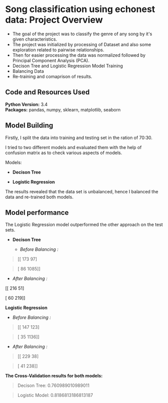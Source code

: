 # Song classification using echonest data: Project Overview
* The goal of the project was to classify the genre of any song by it's given characteristics.
* The project was initialized by processing of Dataset and also some exploration related to
pairwise relationships.
* Then for easier processing the data was normalized followed by Principal Component
Analysis (PCA).
* Decison Tree and Logistic Regression Model Training
* Balancing Data
* Re-training and comaprison of results.

## Code and Resources Used 
**Python Version:** 3.4  
**Packages:** pandas, numpy, sklearn, matplotlib, seaborn

## Model Building 

Firstly, I split the data into training and testing set in the ration of 70:30. 

I tried to two different models and evaluated them with the help of confusion matrix as to check various aspects of models. 

Models:

* **Decison Tree**

* **Logistic Regression**

The results revealed that the data set is unbalanced, hence I balanced the data and re-trained both models.

## Model performance

The Logistic Regression model outperformed the other approach on the test sets. 

* **Decison Tree** 

  * *Before Balancing :*

>[[ 173   97]

>[  86 1085]]

  * *After Balancing :* 

[[ 216   51]

[  60 219]]     
                    
**Logistic Regression** 

  * *Before Balancing :* 

>[[ 147  123]

>[  35 1136]]

  * *After Balancing :* 

>[[ 229  38]

>[  41 238]]                         

**The Cross-Validation results for both models:**

>Decison Tree: 0.760989010989011

>Logistic Model: 0.8186813186813187
